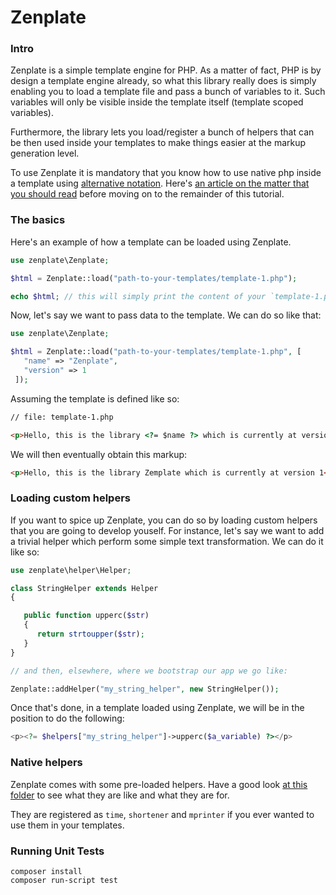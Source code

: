 Zenplate
==========

### Intro

Zenplate is a simple template engine for PHP. As a matter of fact, PHP is by design a template engine already, so what this library really does is simply enabling you to load a template file and pass a bunch of variables to it. Such variables will only be visible inside the template itself (template scoped variables). 

Furthermore, the library lets you load/register a bunch of helpers that can be then used inside your templates to make things easier at the markup generation level.

To use Zenplate it is mandatory that you know how to use native php inside a template using [alternative notation](https://www.php.net/manual/en/control-structures.alternative-syntax.php). Here's [an article on the matter that you should read](https://www.joeldare.com/wiki/php:using_php_as_a_template_engine) before moving on to the remainder of this tutorial.

### The basics

Here's an example of how a template can be loaded using Zenplate.

```php
use zenplate\Zenplate;

$html = Zenplate::load("path-to-your-templates/template-1.php");

echo $html; // this will simply print the content of your `template-1.php` template.
```

Now, let's say we want to pass data to the template. We can do so like that:

```php
use zenplate\Zenplate;

$html = Zenplate::load("path-to-your-templates/template-1.php", [
   "name" => "Zenplate",
   "version" => 1
 ]);
```

Assuming the template is defined like so:

```html
// file: template-1.php

<p>Hello, this is the library <?= $name ?> which is currently at version <?= $version ?></p>
```

We will then eventually obtain this markup:

```html
<p>Hello, this is the library Zemplate which is currently at version 1</p>
```

### Loading custom helpers

If you want to spice up Zenplate, you can do so by loading custom helpers that you are going to develop youself. For instance, let's say we want to add a trivial helper which perform some simple text transformation. We can do it like so:

```php
use zenplate\helper\Helper;

class StringHelper extends Helper
{

   public function upperc($str)
   {
      return strtoupper($str);
   }
}

// and then, elsewhere, where we bootstrap our app we go like:

Zenplate::addHelper("my_string_helper", new StringHelper());
```

Once that's done, in a template loaded using Zenplate, we will be in the position to do the following:

```php
<p><?= $helpers["my_string_helper"]->upperc($a_variable) ?></p>
```

### Native helpers

Zenplate comes with some pre-loaded helpers. Have a good look [at this folder](https://github.com/nourdine/zenplate/tree/master/src/zenplate/helper) to see what they are like and what they are for. 

They are registered as `time`, `shortener` and `mprinter` if you ever wanted to use them in your templates.

### Running Unit Tests

```
composer install
composer run-script test
```

